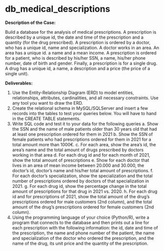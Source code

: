 # db_medical_descriptions

**Description of the Case:**

Build a database for the analysis of medical prescriptions. A prescription is described by a unique id, the date and time of the prescription and a quantity (for the drug prescribed). A prescription is ordered by a doctor, who has a unique id, name and specialization. A doctor works in an area. An area has a unique id. a name and a mean income. A prescription is ordered for a patient, who is described by his/her SSN, a name, his/her phone number, date of birth and gender. Finally, a prescription is for a single drug. A drug has a unique id, a name, a description and a price (the price of a single unit).

**Deliverables:**

1. Use the Entity-Relationship Diagram (ERD) to model entities, relationships, attributes, cardinalities, and all necessary constraints. Use any tool you want to draw the ERD.
2. Create the relational schema in MySQL/SQLServer and insert a few records into the tables to test your queries below. You will have to hand in the CREATE TABLE statements.
3. Write SQL code and test it to your data for the following queries
a. Show the SSN and the name of male patients older than 30 years old that had at least one prescription ordered for them in 2021
b. Show the SSN of female patients who had prescriptions ordered for them in 2021 for a total amount more than 1000€.
c. For each area, show the area’s id, the area’s name and the total amount of drugs prescribed by doctors working in that area
d. For each drug id and for each month of 2021, show the total amount of prescriptions
e. Show for each doctor that lives in an area of mean income between 20.000 and 30.000, the doctor’s id,
doctor’s name and his/her total amount of prescriptions.
f. For each doctor’s specialization, show the specialization and the total number of prescriptions ordered
by doctors of that specialization in 2021.
g. For each drug id, show the percentage change in the total amount of prescriptions for that drug in 2021
vs. 2020.
h. For each drug id and for prescriptions of 2021, show the total amount of the drug’s prescriptions
ordered for male customers (2nd column), and the total amount of the drug’s prescriptions ordered for female customers (2nd column).
4. Using the programming language of your choice (Python/R), write a program that connects to the database and then prints out a line for each prescription with the following information: the id, date and time of the prescription, the name and phone number of the patient, the name and specialization of the doctor who ordered the prescription, and the name of the drug, its unit price and the quantity of the prescription.

